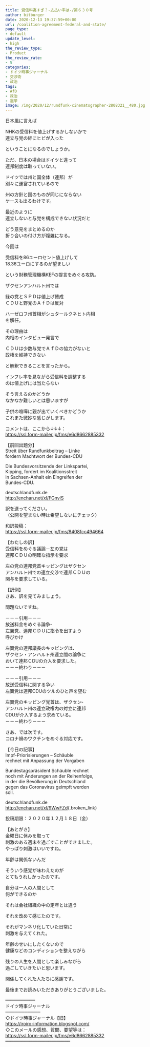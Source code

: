 ```yaml
---
title: 受信料高すぎ？-支払い率は-/第６３０号
author: bitburger
date: 2020-12-13 19:37:59+00:00
url: /coalition-agreement-federal-and-state/
page_type:
- default
update_level:
- high
the_review_type:
- Product
the_review_rate:
- 5
categories:
- ドイツ時事ジャーナル
- 交渉術
- 政治
tags:
- AfD
- 政治
- 選挙
image: /img/2020/12/rundfunk-cinematographer-2808321__480.jpg
---
```

日本風に言えば

NHKの受信料を値上げするかしないかで  
連立与党の絆にヒビが入った

ということになるのでしょうか。

ただ、日本の場合はドイツと違って  
連邦制度は取っていない。

ドイツでは州と国全体（連邦）が  
別々に運営されているので

州の方針と国のものが同じにならない  
ケースも出るわけです。

最近のように  
連立しないと与党を構成できない状況だと

どう意見をまとめるのか  
折り合いの付け方が複雑になる。

今回は

受信料を86ユーロセント値上げして  
18.36ユーロにするのが望ましい

という財務管理機構KEFの提言をめぐる攻防。

ザクセンアンハルト州では

緑の党とＳＰＤは値上げ賛成  
ＣＤＵと野党のＡｆＤは反対

ハーゼロフ州首相がシュタールクネヒト内相  
を解任。

その理由は  
内相のインタビュー発言で

ＣＤＵは少数与党でＡｆＤの協力がないと  
政権を維持できない

と解釈できることを言ったから。

インフレ率を見ながら受信料を調整する  
のは値上げには当たらない

そう言えるのかどうか  
なかなか難しいとは思いますが

子供の喧嘩に親が出ていくべきかどうか  
これまた微妙な感じがします。

  
コメントは、ここから↓↓↓：  
<https://ssl.form-mailer.jp/fms/e6d8662885332>

【前回出題分】  
Streit über Rundfunkbeitrag &#8211; Linke  
fordern Machtwort der Bundes-CDU

Die Bundesvorsitzende der Linkspartei,  
Kipping, fordert im Koalitionsstreit  
in Sachsen-Anhalt ein Eingreifen der  
Bundes-CDU.

deutschlandfunk.de  
http://enchan.net/xl/FGnvlS

  
訳を送ってください。  
（公開を望まない時は希望しないにチェック）

和訳投稿：  
 <https://ssl.form-mailer.jp/fms/8408fcc494664>

  
【わたしの訳】  
受信料をめぐる議論－左の党は  
連邦ＣＤＵの明確な指示を要求

左の党の連邦党首キッピングはザクセン  
アンハルト州での連立交渉で連邦ＣＤＵの  
関与を要求している。

【訳例】  
さあ、訳を見てみましょう。

問題ないですね。

－－－引用－－－  
放送料金をめぐる論争-  
左翼党、連邦ＣＤＵに指令を出すよう  
呼びかけ

左翼党の連邦議長のキッピングは、  
ザクセン・アンハルト州連立間の論争に  
おいて連邦ＣDUの介入を要求した。  
－－－終わり－－－

  
－－－引用－－－  
放送受信料に関する争い  
左翼党は連邦CDUのツルのひと声を望む

左翼党のキッピング党首は、ザクセン‐  
アンハルト州の連立政権内の対立に連邦  
CDUが介入するよう求めている。  
－－－終わり－－－

  
さあ、では次です。  
コロナ禍のワクチンをめぐる対応です。

【今日の記事】  
Impf-Priorisierungen &#8211; Schäuble  
rechnet mit Anpassung der Vorgaben

Bundestagspräsident Schäuble rechnet  
noch mit Änderungen an der Reihenfolge,  
in der die Bevölkerung in Deutschland  
gegen das Coronavirus geimpft werden  
soll.

deutschlandfunk.de  
<http://enchan.net/xl/9WwFZd>{.broken_link}

投稿期限：２０２０年１２月１８日（金）

  
【あとがき】  
金曜日に休みを取って  
刺激のある週末を過ごすことができました。  
やっぱり刺激はいいですね。

年齢は関係ないんだ

そういう感覚が味わえたのが  
とてもうれしかったのです。

自分は一人の人間として  
何ができるのか

それは会社組織の中の定年とは違う

それを改めて感じたのです。

それがマンネリ化していた日常に  
刺激を与えてくれた。

年齢のせいにしたくないので  
健康などのコンディションを整えながら

残りの人生を人間として楽しみながら  
過ごしていきたいと思います。

関係してくれた人たちに感謝です。

  
最後までお読みいただきありがとうございました。

━━━━━━━━━━━  
ドイツ時事ジャーナル  
───────────  
◇ドイツ時事ジャーナル【旧】  
<https://iroiro-information.blogspot.com/>  
◇このメールの感想、質問、要望等は：  
<https://ssl.form-mailer.jp/fms/e6d8662885332>  
━━━━━━━━━━━━━━━━━━━━━━━━